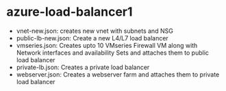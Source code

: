 # azure-load-balancer1

* vnet-new.json: creates new vnet with subnets and NSG
* public-lb-new.json: Create a new L4/L7 load balancer
* vmseries.json: Creates upto 10 VMseries Firewall VM along with Network interfaces and availability Sets and attaches them to public load balancer
* private-lb.json: Creates a private load balancer
* webserver.json: Creates a webserver farm and attaches them to private load balancer
